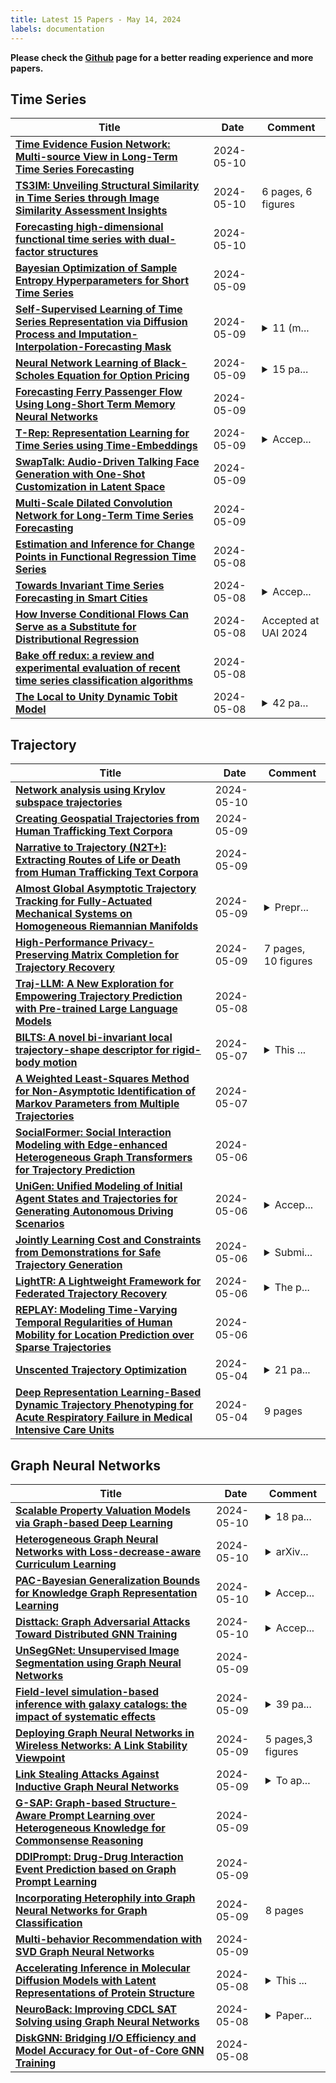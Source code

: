 ```yaml
---
title: Latest 15 Papers - May 14, 2024
labels: documentation
---
```

**Please check the [Github](https://github.com/zezhishao/MTS_Daily_ArXiv) page for a better reading experience and more papers.**

## Time Series
| **Title** | **Date** | **Comment** |
| --- | --- | --- |
| **[Time Evidence Fusion Network: Multi-source View in Long-Term Time Series Forecasting](http://arxiv.org/abs/2405.06419v1)** | 2024-05-10 |  |
| **[TS3IM: Unveiling Structural Similarity in Time Series through Image Similarity Assessment Insights](http://arxiv.org/abs/2405.06234v1)** | 2024-05-10 | 6 pages, 6 figures |
| **[Forecasting high-dimensional functional time series with dual-factor structures](http://arxiv.org/abs/2109.04146v2)** | 2024-05-10 |  |
| **[Bayesian Optimization of Sample Entropy Hyperparameters for Short Time Series](http://arxiv.org/abs/2405.06112v1)** | 2024-05-09 |  |
| **[Self-Supervised Learning of Time Series Representation via Diffusion Process and Imputation-Interpolation-Forecasting Mask](http://arxiv.org/abs/2405.05959v1)** | 2024-05-09 | <details><summary>11 (m...</summary><p>11 (main paper) + 10 (appendix) pages. Source code available at https://github.com/EQTPartners/TSDE</p></details> |
| **[Neural Network Learning of Black-Scholes Equation for Option Pricing](http://arxiv.org/abs/2405.05780v1)** | 2024-05-09 | <details><summary>15 pa...</summary><p>15 pages and 8 figures</p></details> |
| **[Forecasting Ferry Passenger Flow Using Long-Short Term Memory Neural Networks](http://arxiv.org/abs/2405.02098v3)** | 2024-05-09 |  |
| **[T-Rep: Representation Learning for Time Series using Time-Embeddings](http://arxiv.org/abs/2310.04486v3)** | 2024-05-09 | <details><summary>Accep...</summary><p>Accepted at ICLR 2024</p></details> |
| **[SwapTalk: Audio-Driven Talking Face Generation with One-Shot Customization in Latent Space](http://arxiv.org/abs/2405.05636v1)** | 2024-05-09 |  |
| **[Multi-Scale Dilated Convolution Network for Long-Term Time Series Forecasting](http://arxiv.org/abs/2405.05499v1)** | 2024-05-09 |  |
| **[Estimation and Inference for Change Points in Functional Regression Time Series](http://arxiv.org/abs/2405.05459v1)** | 2024-05-08 |  |
| **[Towards Invariant Time Series Forecasting in Smart Cities](http://arxiv.org/abs/2405.05430v1)** | 2024-05-08 | <details><summary>Accep...</summary><p>Accepted by ACM WWW Companion 2024</p></details> |
| **[How Inverse Conditional Flows Can Serve as a Substitute for Distributional Regression](http://arxiv.org/abs/2405.05429v1)** | 2024-05-08 | Accepted at UAI 2024 |
| **[Bake off redux: a review and experimental evaluation of recent time series classification algorithms](http://arxiv.org/abs/2304.13029v3)** | 2024-05-08 |  |
| **[The Local to Unity Dynamic Tobit Model](http://arxiv.org/abs/2210.02599v3)** | 2024-05-08 | <details><summary>42 pa...</summary><p>42 pages, 7 figures; author accepted manuscript</p></details> |

## Trajectory
| **Title** | **Date** | **Comment** |
| --- | --- | --- |
| **[Network analysis using Krylov subspace trajectories](http://arxiv.org/abs/2403.01269v2)** | 2024-05-10 |  |
| **[Creating Geospatial Trajectories from Human Trafficking Text Corpora](http://arxiv.org/abs/2405.06130v1)** | 2024-05-09 |  |
| **[Narrative to Trajectory (N2T+): Extracting Routes of Life or Death from Human Trafficking Text Corpora](http://arxiv.org/abs/2405.06129v1)** | 2024-05-09 |  |
| **[Almost Global Asymptotic Trajectory Tracking for Fully-Actuated Mechanical Systems on Homogeneous Riemannian Manifolds](http://arxiv.org/abs/2403.04900v2)** | 2024-05-09 | <details><summary>Prepr...</summary><p>Preprint. To appear in IEEE Control Systems Letters</p></details> |
| **[High-Performance Privacy-Preserving Matrix Completion for Trajectory Recovery](http://arxiv.org/abs/2405.05789v1)** | 2024-05-09 | 7 pages, 10 figures |
| **[Traj-LLM: A New Exploration for Empowering Trajectory Prediction with Pre-trained Large Language Models](http://arxiv.org/abs/2405.04909v1)** | 2024-05-08 |  |
| **[BILTS: A novel bi-invariant local trajectory-shape descriptor for rigid-body motion](http://arxiv.org/abs/2405.04392v1)** | 2024-05-07 | <details><summary>This ...</summary><p>This work has been submitted as a regular research paper for consideration in the IEEE Transactions on Robotics. Copyright may be transferred without notice, after which this version may no longer be accessible</p></details> |
| **[A Weighted Least-Squares Method for Non-Asymptotic Identification of Markov Parameters from Multiple Trajectories](http://arxiv.org/abs/2405.04258v1)** | 2024-05-07 |  |
| **[SocialFormer: Social Interaction Modeling with Edge-enhanced Heterogeneous Graph Transformers for Trajectory Prediction](http://arxiv.org/abs/2405.03809v1)** | 2024-05-06 |  |
| **[UniGen: Unified Modeling of Initial Agent States and Trajectories for Generating Autonomous Driving Scenarios](http://arxiv.org/abs/2405.03807v1)** | 2024-05-06 | <details><summary>Accep...</summary><p>Accepted at ICRA 2024</p></details> |
| **[Jointly Learning Cost and Constraints from Demonstrations for Safe Trajectory Generation](http://arxiv.org/abs/2405.03491v1)** | 2024-05-06 | <details><summary>Submi...</summary><p>Submitted to 2024 IEEE/RSJ International Conference on Intelligent Robots and Systems (IROS)</p></details> |
| **[LightTR: A Lightweight Framework for Federated Trajectory Recovery](http://arxiv.org/abs/2405.03409v1)** | 2024-05-06 | <details><summary>The p...</summary><p>The paper was accepted by ICDE 2024</p></details> |
| **[REPLAY: Modeling Time-Varying Temporal Regularities of Human Mobility for Location Prediction over Sparse Trajectories](http://arxiv.org/abs/2402.16310v2)** | 2024-05-06 |  |
| **[Unscented Trajectory Optimization](http://arxiv.org/abs/2405.02753v1)** | 2024-05-04 | <details><summary>21 pa...</summary><p>21 pages, 11 figures 2023 AAS/AIAA Astrodynamics Specialist Conference, Big Sky, MT, Aug 13-17, 2023</p></details> |
| **[Deep Representation Learning-Based Dynamic Trajectory Phenotyping for Acute Respiratory Failure in Medical Intensive Care Units](http://arxiv.org/abs/2405.02563v1)** | 2024-05-04 | 9 pages |

## Graph Neural Networks
| **Title** | **Date** | **Comment** |
| --- | --- | --- |
| **[Scalable Property Valuation Models via Graph-based Deep Learning](http://arxiv.org/abs/2405.06553v1)** | 2024-05-10 | <details><summary>18 pa...</summary><p>18 pages, 3 figures, Submitted to Expert Systems with Applications</p></details> |
| **[Heterogeneous Graph Neural Networks with Loss-decrease-aware Curriculum Learning](http://arxiv.org/abs/2405.06522v1)** | 2024-05-10 | <details><summary>arXiv...</summary><p>arXiv admin note: substantial text overlap with arXiv:2402.18875 by other authors</p></details> |
| **[PAC-Bayesian Generalization Bounds for Knowledge Graph Representation Learning](http://arxiv.org/abs/2405.06418v1)** | 2024-05-10 | <details><summary>Accep...</summary><p>Accepted to ICML 2024. This is not the final version of the paper. The camera-ready version will be uploaded soon</p></details> |
| **[Disttack: Graph Adversarial Attacks Toward Distributed GNN Training](http://arxiv.org/abs/2405.06247v1)** | 2024-05-10 | <details><summary>Accep...</summary><p>Accepted by 30th International European Conference on Parallel and Distributed Computing(Euro-Par 2024)</p></details> |
| **[UnSegGNet: Unsupervised Image Segmentation using Graph Neural Networks](http://arxiv.org/abs/2405.06057v1)** | 2024-05-09 |  |
| **[Field-level simulation-based inference with galaxy catalogs: the impact of systematic effects](http://arxiv.org/abs/2310.15234v2)** | 2024-05-09 | <details><summary>39 pa...</summary><p>39 pages, 25 figures. For the reference in the abstract (de Santi et al. 2023) see arXiv:2302.14101</p></details> |
| **[Deploying Graph Neural Networks in Wireless Networks: A Link Stability Viewpoint](http://arxiv.org/abs/2405.05802v1)** | 2024-05-09 | 5 pages,3 figures |
| **[Link Stealing Attacks Against Inductive Graph Neural Networks](http://arxiv.org/abs/2405.05784v1)** | 2024-05-09 | <details><summary>To ap...</summary><p>To appear in the 24th Privacy Enhancing Technologies Symposium (PETS 2024), July 15-20, 2024</p></details> |
| **[G-SAP: Graph-based Structure-Aware Prompt Learning over Heterogeneous Knowledge for Commonsense Reasoning](http://arxiv.org/abs/2405.05616v1)** | 2024-05-09 |  |
| **[DDIPrompt: Drug-Drug Interaction Event Prediction based on Graph Prompt Learning](http://arxiv.org/abs/2402.11472v2)** | 2024-05-09 |  |
| **[Incorporating Heterophily into Graph Neural Networks for Graph Classification](http://arxiv.org/abs/2203.07678v2)** | 2024-05-09 | 8 pages |
| **[Multi-behavior Recommendation with SVD Graph Neural Networks](http://arxiv.org/abs/2309.06912v2)** | 2024-05-09 |  |
| **[Accelerating Inference in Molecular Diffusion Models with Latent Representations of Protein Structure](http://arxiv.org/abs/2311.13466v2)** | 2024-05-08 | <details><summary>This ...</summary><p>This paper appeared as a spotlight paper at the NeurIPS 2023 Generative AI and Biology Workshop</p></details> |
| **[NeuroBack: Improving CDCL SAT Solving using Graph Neural Networks](http://arxiv.org/abs/2110.14053v7)** | 2024-05-08 | <details><summary>Paper...</summary><p>Paper has been accepted by ICLR'24</p></details> |
| **[DiskGNN: Bridging I/O Efficiency and Model Accuracy for Out-of-Core GNN Training](http://arxiv.org/abs/2405.05231v1)** | 2024-05-08 |  |

